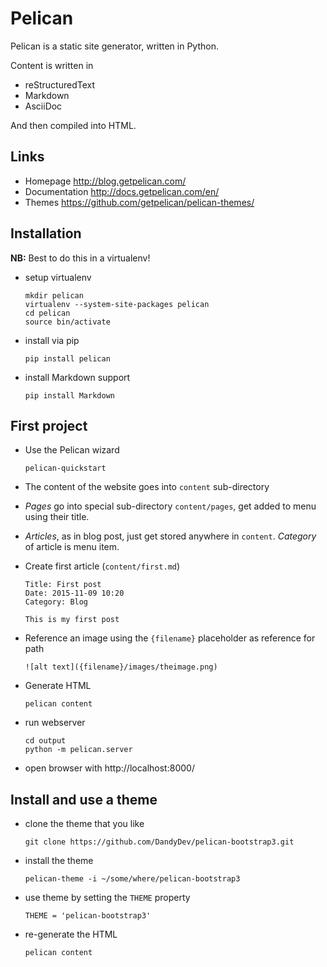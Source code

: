 # Pelican

Pelican is a static site generator, written in Python.

Content is written in 

* reStructuredText
* Markdown
* AsciiDoc

And then compiled into HTML.

## Links

* Homepage http://blog.getpelican.com/
* Documentation http://docs.getpelican.com/en/
* Themes https://github.com/getpelican/pelican-themes/

## Installation

**NB:** Best to do this in a virtualenv!

* setup virtualenv

  ```
  mkdir pelican
  virtualenv --system-site-packages pelican
  cd pelican
  source bin/activate
  ```

* install via pip

  ```
  pip install pelican
  ```

* install Markdown support

  ```
  pip install Markdown
  ```

## First project

* Use the Pelican wizard
  
  ```
  pelican-quickstart
  ```

* The content of the website goes into `content` sub-directory

* *Pages* go into special sub-directory `content/pages`, get added to menu using their title.

* *Articles*, as in blog post, just get stored anywhere in `content`. *Category* of article is menu item.

* Create first article (`content/first.md`)

  ```
  Title: First post
  Date: 2015-11-09 10:20
  Category: Blog

  This is my first post
  ```

* Reference an image using the `{filename}` placeholder as reference for path

  ```
  ![alt text]({filename}/images/theimage.png)
  ```

* Generate HTML

  ```
  pelican content
  ```

* run webserver

  ```
  cd output
  python -m pelican.server
  ```

* open browser with http://localhost:8000/


## Install and use a theme

* clone the theme that you like

  ```
  git clone https://github.com/DandyDev/pelican-bootstrap3.git
  ```

* install the theme

  ```
  pelican-theme -i ~/some/where/pelican-bootstrap3
  ```

* use theme by setting the `THEME` property

  ```
  THEME = 'pelican-bootstrap3'
  ```
 
* re-generate the HTML

  ```
  pelican content
  ```

